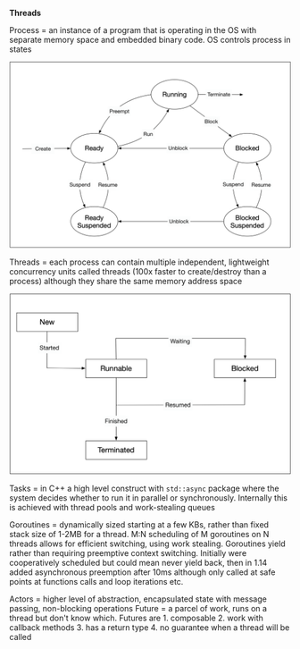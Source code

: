 **Threads**

Process = an instance of a program that is operating in the OS with separate memory space and embedded binary code. OS controls process in states

![image info](./../../../../images/process_states.png)

Threads = each process can contain multiple independent, lightweight concurrency units called threads (100x faster to create/destroy than a process) although they share the same memory address space

![image info](./../../../../images/thread_states.png)

Tasks = in C++ a high level construct with `std::async` package where the system decides whether to run it in parallel or synchronously. Internally this is achieved with thread pools and work-stealing queues

Goroutines = dynamically sized starting at a few KBs, rather than fixed stack size of 1-2MB for a thread. M:N scheduling of M goroutines on N threads allows for efficient switching, using work stealing. Goroutines yield rather than requiring preemptive context switching. Initially were cooperatively scheduled but could mean never yield back, then in 1.14 added asynchronous preemption after 10ms although only called at safe points at functions calls and loop iterations etc. 

Actors = higher level of abstraction, encapsulated state with message passing, non-blocking operations
Future = a parcel of work, runs on a thread but don't know which. Futures are 1. composable 2. work with callback methods 3. has a return type 4. no guarantee when a thread will be called